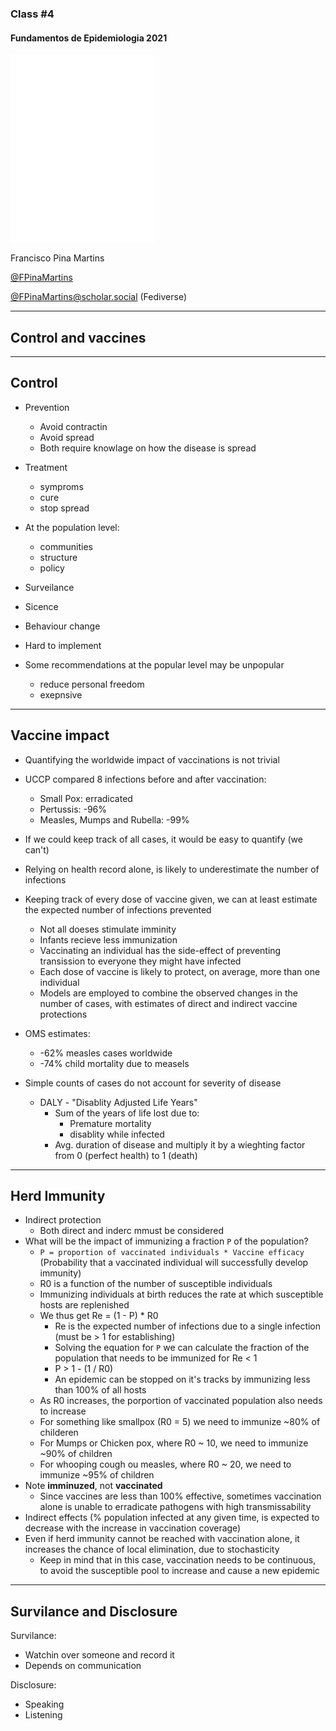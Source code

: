 ### Class #4

#### Fundamentos de Epidemiologia 2021

<img src="common/logo-FCUL.png" style="background:none; border:none; box-shadow:none;">

Francisco Pina Martins

[@FPinaMartins](https://twitter.com/FPinaMartins)

[@FPinaMartins@scholar.social](https://scholar.social/@FPinaMartins) (Fediverse)

---

## Control and vaccines

---

## Control

* Prevention
  * Avoid contractin
  * Avoid spread
  * Both require knowlage on how the disease is spread
* Treatment
  * symproms
  * cure
  * stop spread

* At the population level:
  * communities
  * structure
  * policy
* Surveilance
* Sicence
* Behaviour change
* Hard to implement

* Some recommendations at the popular level may be unpopular
  * reduce personal freedom
  * exepnsive

---

## Vaccine impact

* Quantifying the worldwide impact of vaccinations is not trivial
* UCCP compared 8 infections before and after vaccination:
  * Small Pox: erradicated
  * Pertussis: -96%
  * Measles, Mumps and Rubella: -99%

* If we could keep track of all cases, it would be easy to quantify (we can't)
* Relying on health record alone, is likely to underestimate the number of infections
* Keeping track of every dose of vaccine given, we can at least estimate the expected number of infections prevented
  * Not all doeses stimulate imminity
  * Infants recieve less immunization
  * Vaccinating an individual has the side-effect of preventing transission to everyone they might have infected
  * Each dose of vaccine is likely to protect, on average, more than one individual
  * Models are employed to combine the observed changes in the number of cases, with estimates of direct and indirect vaccine protections
* OMS estimates:
  * -62% measles cases worldwide
  * -74% child mortality due to measels
* Simple counts of cases do not account for severity of disease
  * DALY - "Disablity Adjusted Life Years"
    * Sum of the years of life lost due to:
      * Premature mortality
      * disablity while infected
    * Avg. duration of disease and multiply it by a wieghting factor from 0 (perfect health) to 1 (death)

---

## Herd Immunity

* Indirect protection
  * Both direct and inderc mmust be considered
* What will be the impact of immunizing a fraction `P` of the population?
  * `P = proportion of vaccinated individuals * Vaccine efficacy` (Probability that a vaccinated individual will successfully develop immunity)
  * R0 is a function of the number of susceptible individuals
  * Immunizing individuals at birth reduces the rate at which susceptible hosts are replenished
  * We thus get Re = (1 - P) * R0
    * Re is the expected number of infections due to a single infection (must be > 1 for establishing)
    * Solving the equation for `P` we can calculate the fraction of the population that needs to be immunized for Re < 1
    * P > 1 - (1 / R0)
    * An epidemic can be stopped on it's tracks by immunizing less than 100% of all hosts
  * As R0 increases, the porportion of vaccinated population also needs to increase
  * For something like smallpox (R0 = 5) we need to immunize ~80% of childeren
  * For Mumps or Chicken pox, where R0 ~ 10, we need to immunize ~90% of children
  * For whooping cough ou measles, where R0 ~ 20, we need to immunize ~95% of children
* Note **imminuzed**, not **vaccinated**
  * Since vaccines are less than 100% effective, sometimes vaccination alone is unable to erradicate pathogens with high transmissability
* Indirect effects (% population infected at any given time, is expected to decrease with the increase in vaccination coverage)
* Even if herd immunity cannot be reached with vaccination alone, it increases the chance of local elimination, due to stochasticity
  * Keep in mind that in this case, vaccination needs to be continuous, to avoid the susceptible pool to increase and cause a new epidemic

---

## Survilance and Disclosure

Survilance:
 * Watchin over someone and record it
 * Depends on communication

Disclosure:
 * Speaking
 * Listening
